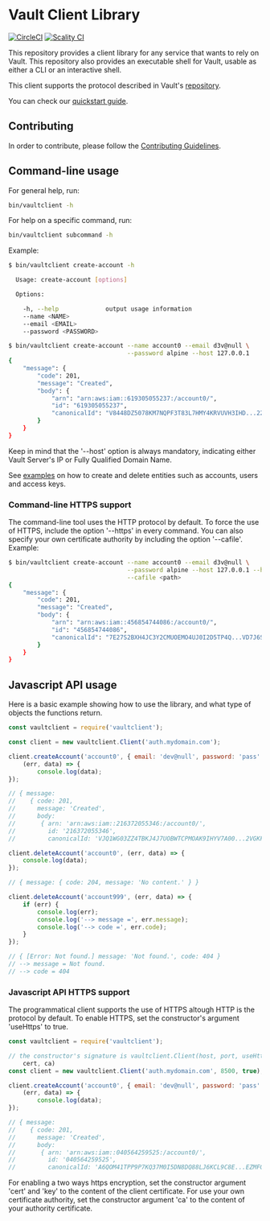 # Vault Client Library

[![CircleCI][badgepub]](https://circleci.com/gh/scality/vaultclient)
[![Scality CI][badgepriv]](http://ci.ironmann.io/gh/scality/vaultclient)

This repository provides a client library for any service that wants to rely on
Vault. This repository also provides an executable shell for Vault, usable as
either a CLI or an interactive shell.

This client supports the protocol described in Vault's
[repository](https://github.com/scality/Vault/blob/master/Protocol.md).

You can check our [quickstart guide](QUICKSTART.md).

## Contributing

In order to contribute, please follow the
[Contributing Guidelines](
https://github.com/scality/Guidelines/blob/master/CONTRIBUTING.md).

## Command-line usage

For general help, run:

```sh
bin/vaultclient -h
```

For help on a specific command, run:

```sh
bin/vaultclient subcommand -h
```

Example:

```sh
$ bin/vaultclient create-account -h

  Usage: create-account [options]

  Options:

    -h, --help             output usage information
    --name <NAME>
    --email <EMAIL>
    --password <PASSWORD>
```

```sh
$ bin/vaultclient create-account --name account0 --email d3v@null \
                                 --password alpine --host 127.0.0.1
{
    "message": {
        "code": 201,
        "message": "Created",
        "body": {
            "arn": "arn:aws:iam::619305055237:/account0/",
            "id": "619305055237",
            "canonicalId": "V8448DZ5078KM7NQPF3T83L7HMY4KRVUVH3IHD...22INTIU1KL"
        }
    }
}
```

Keep in mind that the '--host' option is always mandatory, indicating either
Vault Server's IP or Fully Qualified Domain Name.

See [examples](./EXAMPLES.md) on how to create and delete entities such as
accounts, users and access keys.

### Command-line HTTPS support

The command-line tool uses the HTTP protocol by default. To force the use of
HTTPS, include the option '--https' in every command. You can also specify your
own certificate authority by including the option '--cafile'. Example:

```sh
$ bin/vaultclient create-account --name account0 --email d3v@null \
                                 --password alpine --host 127.0.0.1 --https \
                                 --cafile <path>
{
    "message": {
        "code": 201,
        "message": "Created",
        "body": {
            "arn": "arn:aws:iam::456854744086:/account0/",
            "id": "456854744086",
            "canonicalId": "7E27S2BXH4JC3Y2CMUOEMO4UJ0I2D5TP4Q...VD7J6SCV7FEM8T"
        }
    }
}

```

## Javascript API usage

Here is a basic example showing how to use the library, and what type of objects
the functions return.

```js
const vaultclient = require('vaultclient');

const client = new vaultclient.Client('auth.mydomain.com');

client.createAccount('account0', { email: 'dev@null', password: 'pass' },
    (err, data) => {
        console.log(data);
});

// { message:
//    { code: 201,
//      message: 'Created',
//      body:
//       { arn: 'arn:aws:iam::216372055346:/account0/',
//         id: '216372055346',
//         canonicalId: 'VJQ1WG03ZZ4TBKJ4J7UOBWTCPMOAK9IHYV7A00...2VGKFOY' } } }
```

```js
client.deleteAccount('account0', (err, data) => {
    console.log(data);
});

// { message: { code: 204, message: 'No content.' } }
```

```js
client.deleteAccount('account999', (err, data) => {
    if (err) {
        console.log(err);
        console.log('--> message =', err.message);
        console.log('--> code =', err.code);
    }
});

// { [Error: Not found.] message: 'Not found.', code: 404 }
// --> message = Not found.
// --> code = 404
```

### Javascript API HTTPS support

The programmatical client supports the use of HTTPS altough HTTP is the
protocol by default. To enable HTTPS, set the constructor's argument 'useHttps'
to true.

```js
const vaultclient = require('vaultclient');

// the constructor's signature is vaultclient.Client(host, port, useHttps, key,
    cert, ca)
const client = new vaultclient.Client('auth.mydomain.com', 8500, true);

client.createAccount('account0', { email: 'dev@null', password: 'pass' },
    (err, data) => {
        console.log(data);
});

// { message:
//    { code: 201,
//      message: 'Created',
//      body:
//       { arn: 'arn:aws:iam::040564259525:/account0/',
//         id: '040564259525',
//         canonicalId: 'A6QOM41TPP9P7KQ37M0I5DN8DQ88LJ6KCL9C8E...EZMFGBD' } } }

```

For enabling a two ways https encryption, set the constructor argument 'cert'
and 'key' to the content of the client certificate.
For use your own certificate authority, set the constructor argument 'ca' to
the content of your authority certificate.

[badgepub]: https://circleci.com/gh/scality/vaultclient.svg?style=svg
[badgepriv]: http://ci.ironmann.io/gh/scality/vaultclient.svg?style=svg&circle-token=40f1e9fe0ad184248c37cbf3d89b164c35fd1667
